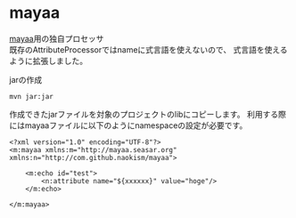 mayaa
=====

[mayaa](http://mayaa.seasar.org)用の独自プロセッサ  
既存のAttributeProcessorではnameに式言語を使えないので、
式言語を使えるように拡張しました。

jarの作成

    mvn jar:jar

作成できたjarファイルを対象のプロジェクトのlibにコピーします。
利用する際にはmayaaファイルに以下のようにnamespaceの設定が必要です。

    <?xml version="1.0" encoding="UTF-8"?>
    <m:mayaa xmlns:m="http://mayaa.seasar.org" xmlns:n="http://com.github.naokism/mayaa">

	    <m:echo id="test">
		    <n:attribute name="${xxxxxx}" value="hoge"/>
	    </m:echo>

    </m:mayaa>
